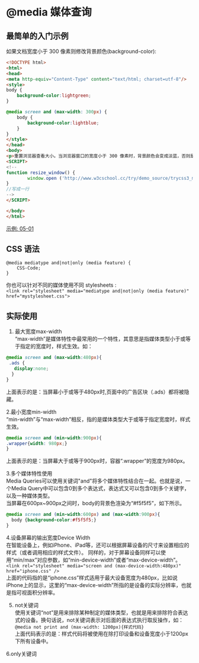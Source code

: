 #  @media 媒体查询

## 最简单的入门示例             
如果文档宽度小于 300 像素则修改背景颜色(background-color):                          
```html
<!DOCTYPE html>
<html>
<head>
<meta http-equiv="Content-Type" content="text/html; charset=utf-8"/>
<style>
body {
    background-color:lightgreen;
}

@media screen and (max-width: 300px) {
    body {
        background-color:lightblue;
    }
}
</style>
</head>
<body>
<p>重置浏览器查看大小。当浏览器窗口的宽度小于 300 像素时，背景颜色会变成淡蓝，否则是淡绿色。<input type="button" onclick="resize_window()" value="查看效果"></p>
<SCRIPT>
<!--
function resize_window() {
        window.open ('http://www.w3cschool.cc/try/demo_source/trycss3_media_example1.htm','newwindow','height=299,width=299,top=0,left=0,toolbar=no,menubar=no,scrollbars=no, resizable=no,location=no, status=no')
}
//写成一行
-->
</SCRIPT>

</body>
</html>
```       
[示例: 05-01](demo/05-01.html)

## CSS 语法           
```
@media mediatype and|not|only (media feature) {
    CSS-Code;
}
```
你也可以针对不同的媒体使用不同 stylesheets :               
`<link rel="stylesheet" media="mediatype and|not|only (media feature)" href="mystylesheet.css">`                


## 实际使用             
1. 最大宽度max-width                               
“max-width”是媒体特性中最常用的一个特性，其意思是指媒体类型小于或等于指定的宽度时，样式生效。如：              
```css
@media screen and (max-width:480px){
 .ads {
   display:none;
  }
}
```
上面表示的是：当屏幕小于或等于480px时,页面中的广告区块（.ads）都将被隐藏。



2.最小宽度min-width                 
“min-width”与“max-width”相反，指的是媒体类型大于或等于指定宽度时，样式生效。               
```css
@media screen and (min-width:900px){
.wrapper{width: 980px;}
}
```
上面表示的是：当屏幕大于或等于900px时，容器“.wrapper”的宽度为980px。                


3.多个媒体特性使用                  
Media Queries可以使用关键词"and"将多个媒体特性结合在一起。也就是说，一个Media Query中可以包含0到多个表达式，表达式又可以包含0到多个关键字，以及一种媒体类型。                  
当屏幕在600px~900px之间时，body的背景色渲染为“#f5f5f5”，如下所示。                   
```css
@media screen and (min-width:600px) and (max-width:900px){
  body {background-color:#f5f5f5;}
}
```


4.设备屏幕的输出宽度Device Width                 
在智能设备上，例如iPhone、iPad等，还可以根据屏幕设备的尺寸来设置相应的样式（或者调用相应的样式文件）。
同样的，对于屏幕设备同样可以使用“min/max”对应参数，如“min-device-width”或者“max-device-width”。              
`<link rel="stylesheet" media="screen and (max-device-width:480px)" href="iphone.css" />`                   
上面的代码指的是“iphone.css”样式适用于最大设备宽度为480px，比如说iPhone上的显示，这里的“max-device-width”所指的是设备的实际分辨率，也就是指可视面积分辨率。


5. not关键词               
使用关键词“not”是用来排除某种制定的媒体类型，也就是用来排除符合表达式的设备。换句话说，not关键词表示对后面的表达式执行取反操作，如：                  
`@media not print and (max-width: 1200px){样式代码}`                
上面代码表示的是：样式代码将被使用在除打印设备和设备宽度小于1200px下所有设备中。                 


6.only关键词                   







